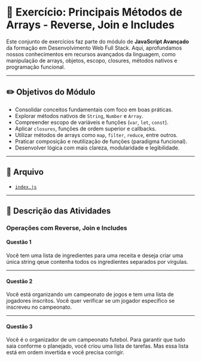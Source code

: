 # 🚀 Exercício: Principais Métodos de Arrays - Reverse, Join e Includes

Este conjunto de exercícios faz parte do módulo de **JavaScript Avançado** da formação em Desenvolvimento Web Full Stack. Aqui, aprofundamos nossos conhecimentos em recursos avançados da linguagem, como manipulação de arrays, objetos, escopo, closures, métodos nativos e programação funcional.

---

## ✏️ Objetivos do Módulo

- Consolidar conceitos fundamentais com foco em boas práticas.
- Explorar métodos nativos de `String`, `Number` e `Array`.
- Compreender escopo de variáveis e funções (`var`, `let`, `const`).
- Aplicar `closures`, funções de ordem superior e callbacks.
- Utilizar métodos de arrays como `map`, `filter`, `reduce`, entre outros.
- Praticar composição e reutilização de funções (paradigma funcional).
- Desenvolver lógica com mais clareza, modularidade e legibilidade.

---

## 📂 Arquivo

- [`index.js`](./index.js)

---

## 📌 Descrição das Atividades

### Operações com Reverse, Join e Includes

#### Questão 1

Você tem uma lista de ingredientes para uma receita e deseja criar uma única string qeue contenha todos os ingredientes separados por vírgulas.

---

#### Questão 2

Você está organizando um campeonato de jogos e tem uma lista de jogadores inscritos. Você quer verificar se um jogador específico se inscreveu no campeonato.

---

#### Questão 3

Você é o organizador de um campeonato futebol. Para garantir que tudo saia conforme o planejado, você criou uma lista de tarefas. Mas essa lista está em ordem invertida e você precisa corrigir.
